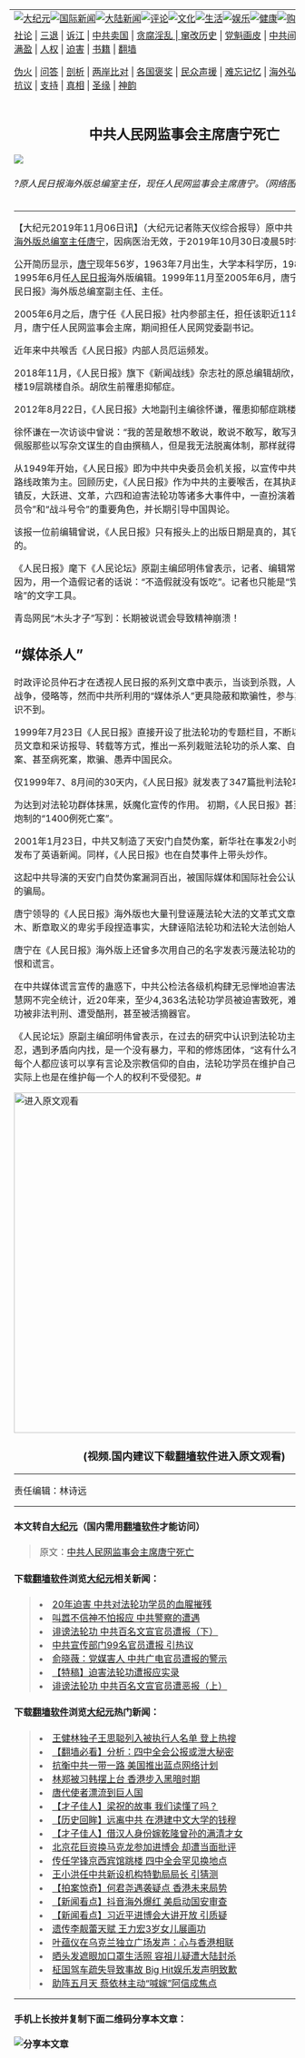 <a name="1" id="1" target="_blank"></a><span id="1"></span>
<table border="0"><tr><td colspan="2" VALIGN=TOP><a href="https://github.com/mprjd2205/djy/blob/master/gb/nsc413.md#1"><img src="https://gitlab.com/szzdlab/www/raw/master/t/djy/1.jpg" title="大纪元"></a><a href="https://github.com/mprjd2205/djy/blob/master/gb/n24hr.md#1"><img src="https://gitlab.com/szzdlab/www/raw/master/t/djy/3.jpg" title="国际新闻"></a><a href="https://github.com/mprjd2205/djy/blob/master/gb/nsc413.md#1"><img src="https://gitlab.com/szzdlab/www/raw/master/t/djy/4.jpg" title="大陆新闻"></a><a href="https://github.com/mprjd2205/djy/blob/master/gb/news392.md#1"><img src="https://gitlab.com/szzdlab/www/raw/master/t/djy/5.jpg" title="评论"></a><a href="https://github.com/mprjd2205/djy/blob/master/gb/news2007.md#1"><img src="https://gitlab.com/szzdlab/www/raw/master/t/djy/6.jpg" title="文化"></a><a href="https://github.com/mprjd2205/djy/blob/master/gb/news2008.md#1"><img src="https://gitlab.com/szzdlab/www/raw/master/t/djy/7.jpg" title="生活"></a><a href="https://github.com/mprjd2205/djy/blob/master/gb/ncyule.md#1"><img src="https://gitlab.com/szzdlab/www/raw/master/t/djy/8.jpg" title="娱乐"></a><a href="https://github.com/mprjd2205/djy/blob/master/gb/nsc1002.md#1"><img src="https://gitlab.com/szzdlab/www/raw/master/t/djy/9.jpg" title="健康"><a href="https://www.youlucky.com"><img src="https://gitlab.com/szzdlab/www/raw/master/t/djy/10.jpg" title="购物"></a><a href="https://www.supportepoch.org/donation?utm_medium=epochtimes&utm_source=referral&utm_campaign=donate_button_djyhomepage"><img src="https://gitlab.com/szzdlab/www/raw/master/t/djy/12.jpg" title="捐款"></a></td></tr>
<tr><td colspan="2" VALIGN=TOP><a target="_blank" href="https://github.com/mprjd2205/djy/blob/master/gb/9p.md#1">社论</a> | <a target="_blank" href="https://github.com/mprjd2205/djy/blob/master/gb/nf5657.md#1">三退</a> | <a target="_blank" href="https://github.com/mprjd2205/djy/blob/master/gb/nf6123.md#1">诉江</a> | <a target="_blank" href="https://github.com/mprjd2205/djy/blob/master/gb/nf1176117.md#1">中共卖国</a> | <a target="_blank" href="https://github.com/mprjd2205/djy/blob/master/gb/nf5773.md#1">贪腐淫乱 | <a target="_blank" href="https://github.com/mprjd2205/djy/blob/master/gb/nf1176115.md#1">窜改历史</a> | <a target="_blank" href="https://github.com/mprjd2205/djy/blob/master/gb/nf1176107.md#1">党魁画皮</a> | <a target="_blank" href="https://github.com/mprjd2205/djy/blob/master/gb/nf1320400.md#1">中共间谍</a> | <a target="_blank" href="https://github.com/mprjd2205/djy/blob/master/gb/nf1176114.md#1">破坏传统</a> | <a target="_blank" href="https://github.com/mprjd2205/djy/blob/master/gb/nf5287.md#1">恶贯满盈</a> | <a target="_blank" href="https://github.com/mprjd2205/djy/blob/master/gb/ncid278.md#1">人权</a> | <a target="_blank" href="https://github.com/mprjd2205/djy/blob/master/gb/nf1176111.md#1">迫害</a> | <a target="_blank" href="https://github.com/mprjd2205/djy/blob/master/gb/nf1235328.md#1">书籍</a> | <a target="_blank" href="https://github.com/mprjd2205/www/blob/master/README.md?zsrh#1">翻墙</a></p><p><a target="_blank" href="https://github.com/mprjd2205/djy/blob/master/gb/nf5562.md#1">伪火</a> | <a target="_blank" href="https://github.com/mprjd2205/djy/blob/master/gb/nf4378.md#1">问答</a> | <a target="_blank" href="https://github.com/mprjd2205/djy/blob/master/gb/nf5792.md#1">剖析</a> | <a target="_blank" href="https://github.com/mprjd2205/djy/blob/master/gb/nf5735.md#1">两岸比对</a> | <a target="_blank" href="https://github.com/mprjd2205/djy/blob/master/gb/nf6119.md#1">各国褒奖</a> | <a target="_blank" href="https://github.com/mprjd2205/djy/blob/master/gb/nf6120.md#1">民众声援</a> | <a target="_blank" href="https://github.com/mprjd2205/djy/blob/master/gb/nf1188594.md#1">难忘记忆</a> | <a target="_blank" href="https://github.com/mprjd2205/djy/blob/master/gb/nf3180.md#1">海外弘传</a> | <a target="_blank" href="https://github.com/mprjd2205/djy/blob/master/gb/nf5410.md#1">万人上访</a> | <a target="_blank" href="https://github.com/mprjd2205/ntdtv/blob/master/gb/prog1530_1.md#1">和平抗议</a> | <a target="_blank" href="https://github.com/mprjd2205/djy/blob/master/gb/nf4386.md#1">支持</a> | <a target="_blank" href="https://github.com/mprjd2205/djy/blob/master/gb/nf4389.md#1">真相</a> | <a target="_blank" href="https://github.com/mprjd2205/djy/blob/master/gb/nf5790.md#1">圣缘</a> | <a target="_blank" href="https://github.com/mprjd2205/djy/blob/master/gb/nf4786.md#1">神韵</a></td></tr>
<tr><td VALIGN=TOP width="626"><h2 align=center>中共人民网监事会主席唐宁死亡</h2>
<img src="http://i.epochtimes.com/assets/uploads/2019/11/203350f2da364513bcc6ed8a10a1b2ad.jpeg" />
<h6>?原人民日报海外版总编室主任，现任人民网监事会主席唐宁。（网络图片）
</h6>
<hr>
<p>【大纪元2019年11月06日讯】（大纪元记者陈天仪综合报导）原中共《<a href="https://github.com/mprjd2205/djy/blob/master/gb/tag/%E4%BA%BA%E6%B0%91%E6%97%A5%E6%8A%A5.md">人民日报</a>》<a href="https://github.com/mprjd2205/djy/blob/master/gb/tag/%E6%B5%B7%E5%A4%96%E7%89%88%E6%80%BB%E7%BC%96%E5%AE%A4%E4%B8%BB%E4%BB%BB.md">海外版总编室主任</a><a href="https://github.com/mprjd2205/djy/blob/master/gb/tag/%E5%94%90%E5%AE%81.md">唐宁</a>，因病医治无效，于2019年10月30日凌晨5时在北京病亡。</p>
<p class="p4"><span class="s1">公开简历显示，<a href="https://github.com/mprjd2205/djy/blob/master/gb/tag/%E5%94%90%E5%AE%81.md">唐宁</a>现年56岁，1963年7月出生，大学本科学历，1985年8月至1995年6月任<a href="https://github.com/mprjd2205/djy/blob/master/gb/tag/%E4%BA%BA%E6%B0%91%E6%97%A5%E6%8A%A5.md">人民日报</a>海外版编辑。1999年11月至2005年6月，唐宁先后担任《人民日报》海外版总编室副主任、主任。</span></p>
<p class="p4"><span class="s1">2005年6月之后，唐宁任《人民日报》社内参部主任，担任该职近11年。2016年1月，唐宁任人民网监事会主席，期间担任人民网党委副书记。</span></p>
<p class="p12"><span class="s1">近年来中共喉舌《人民日报》内部人员厄运频发。</span></p>
<p class="p12"><span class="s1">2018年11月，《人民日报》旗下《新闻战线》杂志社的原总编辑胡欣，从报社36号楼19层跳楼自杀。胡欣生前罹患抑郁症。</span></p>
<p class="p12"><span class="s1">2012年8月22日，《人民日报》大地副刊主编徐怀谦，罹患抑郁症跳楼自杀。 </span></p>
<p class="p12"><span class="s1">徐怀谦在一次访谈中曾说：“我的苦是敢想不敢说，敢说不敢写，敢写无处发。我非常佩服那些以写杂文谋生的自由撰稿人，但是我无法脱离体制，那样就得举家食粥了。”</span></p>
<p class="p12"><span class="s1">从1949年开始，《人民日报》即为中共中央委员会机关报，以宣传中共的理论和方针路线政策为主。</span><span class="s1">回顾历史，《人民日报》作为中共的主要喉舌，在其执政后的肃反，镇反，大跃进、文革，六四和迫害法轮功等诸多大事件中，一直扮演着发布运动“总动员令”和“战斗号令”的重要角色，并长期引导中国舆论。</span></p>
<p class="p12"><span class="s1">该</span><span class="s1">报一位前编辑曾说，《人民日报》只有报头上的出版日期是真的，其它的都是假的。</span></p>
<p class="p12"><span class="s1">《人民日报》麾下《人民论坛》原副主编邱明伟曾表示，记者、编辑常常被迫造假。因为，用一个造假记者的话说：“不造假就没有饭吃”。记者也只能是“党叫干啥就干啥”的文字工具。</span></p>
<p class="p12"><span class="s1">青岛网民“木头才子”写到：长期被说谎会导致精神崩溃！</span></p>
<h2 class="p6">“媒体杀人”</h2>
<p class="p8"><span class="s1">时政评论员仲石才在透视人民日报的系列文章中表示，当谈到杀戮，人们一般会想到战争，侵略等，然而中共所利用的“媒体杀人”更具隐蔽和欺骗性，参与其中可能还意识不到。</span></p>
<p class="p8"><span class="s3">1999</span><span class="s1">年</span><span class="s3">7</span><span class="s1">月</span><span class="s3">23</span><span class="s1">日《人民日报》直接开设了批法轮功的专题栏目，不断以社论、评论员文章和采访报导、转载等方式，推出一系列栽赃法轮功的杀人案、自杀案、投毒案、甚至病死案，欺骗、愚弄中国民众。</span></p>
<p class="p8"><span class="s1">仅</span><span class="s3">1999</span><span class="s1">年</span><span class="s3">7</span><span class="s1">、</span><span class="s3">8</span><span class="s1">月间的</span><span class="s3">30</span><span class="s1">天内，《人民日报》就发表了</span><span class="s3">347</span><span class="s1">篇批判法轮功的文章。 </span></p>
<p class="p8"><span class="s1">为达到对法轮功群体抹黑，妖魔化宣传的作用。</span> <span class="s1">初期，《人民日报》甚至整版刊登所炮制的</span><span class="s3">“1400</span><span class="s1">例死亡案</span><span class="s3">”</span><span class="s1">。</span></p>
<p class="p12"><span class="s1">2001年1月23日，中共又制造了天安门自焚伪案，新华社在事发2小时后就向全世界发布了英语新闻。同样，《人民日报》也在自焚事件上带头炒作。</span></p>
<p class="p12"><span class="s1">这起中共导演的天安门自焚伪案漏洞百出，被国际媒体和国际社会公认是陷害法轮功的骗局。</span></p>
<p class="p4"><span class="s1">唐宁领导的《人民日报》海外版也大量刊登诬蔑法轮大法的文革式文章，采用移花接木、断章取义的卑劣手段捏造事实，大肆诬陷法轮功和法轮大法创始人。</span></p>
<p class="p4"><span class="s1">唐宁在《人民日报》海外版上还曾多次用自己的名字发表污蔑法轮功的文章，散布仇恨和谎言。</span></p>
<p class="p8"><span class="s1">在中共媒体谎言宣传的蛊惑下，中共公检法各级机构肆无忌惮地迫害法轮功学员。明慧网不完全统计，近20</span><span class="s1">年来，至少</span><span class="s3">4,363</span><span class="s1">名法轮功学员被迫害致死，难以计数的法轮功被非法判刑、遭受酷刑，甚至被活摘器官。 </span></p>
<p class="p12"><span class="s1">《人民论坛》原副主编邱明伟曾表示，在过去的研究中认识到法轮功主张真、善、忍，遇到矛盾向内找，是一个没有暴力，平和的修炼团体，“这有什么不妥？”他强调每个人都应该可以享有言论及宗教信仰的自由，法轮功学员在维护自己权利的时候，实际上也是在维护每一个人的权利不受侵犯。#</span></p>
<p class="p12"><div class="video_fit_container"><a width="635" b="356" class="video_frame" src=""></a><a href="https://git.io/Jea4B"><img width="600" src="https://gitlab.com/szzdlab/djy/raw/master/gb/300/djtsp.jpg" title="进入原文观看"  alt="进入原文观看"></a><h3 align=center>(视频.国内建议下载<a href="https://git.io/JesJV">翻墙软件</a>进入原文观看)</h3><hr><a src="https://www.youtube.com/embed/uq-oHaxZDrY?wmode=transparent&#038;wmode=opaque"allowfullscreen></a>
	</div></p>
<p class="p12">责任编辑：林诗远</p>

<hr>

#### 本文转自<a href="http://www.epochtimes.com">大纪元</a>（国内需用<a href="https://git.io/JesJV">翻墙软件</a>才能访问）
> 原文：<a href="http://www.epochtimes.com/gb/19/11/5/n11635973.htm">中共人民网监事会主席唐宁死亡</a>


#### 下载<a href="https://git.io/JesJV">翻墙软件</a>浏览<a href="http://www.epochtimes.com">大纪元</a>相关新闻：
> <li><a href="http://www.epochtimes.com/gb/19/6/23/n11341012.htm">20年迫害 中共对法轮功学员的血腥摧残</a></li>
> <li><a href="http://www.epochtimes.com/gb/19/4/15/n11189087.htm">叫嚣不信神不怕报应 中共警察的遭遇</a></li>
> <li><a href="http://www.epochtimes.com/gb/17/12/27/n9998878.htm">诽谤法轮功 中共百名文宣官员遭报（下）</a></li>
> <li><a href="http://www.epochtimes.com/gb/17/12/26/n9992780.htm">中共宣传部门99名官员遭报 引热议</a></li>
> <li><a href="http://www.epochtimes.com/gb/17/8/13/n9524090.htm">俞晓薇：党媒害人 中共广电官员遭报的警示</a></li>
> <li><a href="http://www.epochtimes.com/gb/17/4/20/n9055656.htm">【特稿】迫害法轮功遭报应实录</a></li>
> <li><a href="https://github.com/mprjd2205/djy/blob/master/gb/17/12/26/n9995033.md">诽谤法轮功 中共百名文宣官员遭恶报（上）</a></li>

#### 下载<a href="https://git.io/JesJV">翻墙软件</a>浏览<a href="http://www.epochtimes.com">大纪元</a>热门新闻：
> <li><a href="http://www.epochtimes.com/gb/19/11/6/n11636669.htm">王健林独子王思聪列入被执行人名单 登上热搜</a></li>
> <li><a href="http://www.epochtimes.com/gb/19/11/6/n11636278.htm">【翻墙必看】分析：四中全会公报或泄大秘密</a></li>
> <li><a href="http://www.epochtimes.com/gb/19/11/6/n11636400.htm">抗衡中共一带一路 美国推出蓝点网络计划</a></li>
> <li><a href="http://www.epochtimes.com/gb/19/11/6/n11638219.htm">林郑被习韩摆上台 香港步入黑暗时期</a></li>
> <li><a href="http://www.epochtimes.com/gb/19/10/11/n11582046.htm">唐代使者漂流到巨人国</a></li>
> <li><a href="http://www.epochtimes.com/gb/19/10/25/n11612042.htm">【才子佳人】梁祝的故事 我们读懂了吗？</a></li>
> <li><a href="http://www.epochtimes.com/gb/19/10/28/n11617434.htm">【历史回眸】远离中共 在港建中文大学的钱穆</a></li>
> <li><a href="http://www.epochtimes.com/gb/19/10/31/n11625562.htm">【才子佳人】借汉人身份嫁乾隆曾孙的满清才女</a></li>
> <li><a href="http://www.epochtimes.com/gb/19/11/5/n11635571.htm">北京花巨资换马克龙参加进博会 却遭当面批评</a></li>
> <li><a href="http://www.epochtimes.com/gb/19/11/5/n11633778.htm">传任学锋京西宾馆跳楼 四中全会罕见换地点</a></li>
> <li><a href="http://www.epochtimes.com/gb/19/11/5/n11635931.htm">王小洪任中共新设机构特勤局局长 引猜测</a></li>
> <li><a href="http://www.epochtimes.com/gb/19/11/7/n11638539.htm">【拍案惊奇】何君尧遇袭疑点 香港未来局势</a></li>
> <li><a href="http://www.epochtimes.com/gb/19/11/5/n11635671.htm">【新闻看点】抖音海外爆红 美启动国安审查</a></li>
> <li><a href="http://www.epochtimes.com/gb/19/11/5/n11635378.htm">【新闻看点】习近平进博会大讲开放 引质疑</a></li>
> <li><a href="http://www.epochtimes.com/gb/19/11/3/n11631219.htm">遗传李靓蕾天赋 王力宏3岁女儿展画功</a></li>
> <li><a href="http://www.epochtimes.com/gb/19/11/4/n11632910.htm">叶蕴仪在乌克兰独立广场发声：心与香港相联</a></li>
> <li><a href="http://www.epochtimes.com/gb/19/11/5/n11635562.htm">晒头发遮眼加口罩生活照 容祖儿疑遭大陆封杀</a></li>
> <li><a href="http://www.epochtimes.com/gb/19/11/4/n11631669.htm">柾国驾车疏失导致事故 Big Hit娱乐发声明致歉</a></li>
> <li><a href="http://www.epochtimes.com/gb/19/11/4/n11631717.htm">助阵五月天 蔡依林主动“喊嫁”阿信成焦点</a></li>
<hr>

#### 手机上长按并复制下面二维码分享本文章：<br><br><img src="http://d1p1.ip.zn2.us/v.php?action=qrcode&url=https://github.com/mprjd2205/djy/blob/master/gb/19/11/5/n11635973.md%231" title="分享本文章"></td><td VALIGN=TOP><a href="https://github.com/mprjd2205/djy/blob/master/gb/16/1/21/n4622075.md?dfh#1" target="_blank"><img src="https://gitlab.com/szzdlab/djy/raw/master/gb/300/wei-f1.jpg" title="中共的伪火骗局"  alt="中共的伪火骗局"></a><br><a href="https://github.com/mprjd2205/www/blob/master/README.md?dfh#9" target="_blank"><img src="https://gitlab.com/szzdlab/djy/raw/master/gb/300/yong-h.jpg" title="永恒的见证"  alt="永恒的见证"></a><br><a href="https://github.com/mprjd2205/djy/blob/master/gb/13/9/29/n3974789.md?dfh#1" target="_blank"><img src="https://gitlab.com/szzdlab/djy/raw/master/gb/300/shang-lnz.jpg" title="善良女子被中共投男牢"  alt="善良女子被中共投男牢"></a><br><a href="https://github.com/mprjd2205/djy/blob/master/gb/16/3/16/n4663449.md?dfh#1" target="_blank"><img src="https://gitlab.com/szzdlab/djy/raw/master/gb/300/huo-z3.jpg" title="警卫目击活摘器官"  alt="警卫目击活摘器官"></a><br><a href="https://github.com/mprjd2205/djy/blob/master/gb/16/8/7/n8177641.md?dfh#1" target="_blank"><img src="https://gitlab.com/szzdlab/djy/raw/master/gb/300/huo-z4.jpg" title="证人描述活摘恐怖"  alt="证人描述活摘恐怖"></a><br><a href="https://github.com/mprjd2205/djy/blob/master/gb/10/4/19/n2881569.md?dfh#1" target="_blank"><img src="https://gitlab.com/szzdlab/djy/raw/master/gb/300/huo-z1.jpg" title="揭开活摘器官黑幕"  alt="揭开活摘器官黑幕"></a><br><a href="https://github.com/mprjd2205/djy/blob/master/gb/10/11/7/n3077476.md?dfh#1" target="_blank"><img src="https://gitlab.com/szzdlab/djy/raw/master/gb/300/ma-ks.jpg" title="马克思的成魔之路"  alt="马克思的成魔之路"></a><br><a href="https://github.com/mprjd2205/djy/blob/master/gb/14/6/9/n4173977.md?dfh#1" target="_blank"><img src="https://gitlab.com/szzdlab/djy/raw/master/gb/300/chang-zs.jpg" title="藏字石 蕴天机"  alt="藏字石 蕴天机"></a><br><a href="https://github.com/mprjd2205/djy/blob/master/gb/18/5/10/n10381511.md?dfh#1" target="_blank"><img src="https://gitlab.com/szzdlab/djy/raw/master/gb/300/st1.jpg" title="关注3亿人三退"  alt="关注3亿人三退"></a><br><a href="https://github.com/mprjd2205/djy/blob/master/gb/18/3/21/n10237682.md?dfh#1" target="_blank"><img src="https://gitlab.com/szzdlab/djy/raw/master/gb/300/jie-t.jpg" title="解体中共复兴中华"  alt="解体中共复兴中华"></a><br><a href="https://github.com/mprjd2205/djy/blob/master/gb/9/2/9/n2422991.md?dfh#1" target="_blank"><img src="https://gitlab.com/szzdlab/djy/raw/master/gb/300/gao-zs.jpg" title="中共迫害良心律师"  alt="中共迫害良心律师"></a><br><a href="https://github.com/mprjd2205/djy/blob/master/gb/18/12/9/n10900044.md?dfh#1" target="_blank"><img src="https://gitlab.com/szzdlab/djy/raw/master/gb/300/sj1.jpg" title="303万人举报江泽民"  alt="303万人举报江泽民"></a><br><a href="https://github.com/mprjd2205/djy/blob/master/gb/18/8/28/n10672014.md?dfh#1" target="_blank"><img src="https://gitlab.com/szzdlab/djy/raw/master/gb/300/sj2.jpg" title="这些官员为何起诉江泽民"  alt="这些官员为何起诉江泽民"></a><br><a href="https://github.com/mprjd2205/djy/blob/master/gb/8/12/18/n2367165.md?dfh#1" target="_blank"><img src="https://gitlab.com/szzdlab/djy/raw/master/gb/300/liangan.jpg" title="海峡两岸的强烈对比"  alt="海峡两岸的强烈对比"></a><br><a href="https://github.com/mprjd2205/djy/blob/master/gb/15/5/5/n4427238.md?dfh#1" target="_blank"><img src="https://gitlab.com/szzdlab/djy/raw/master/gb/300/jia-ndzl.jpg" title="加拿大总理的贺信"  alt="加拿大总理的贺信"></a><br><a href="https://github.com/mprjd2205/djy/blob/master/gb/11/6/17/n3289382.md?dfh#1" target="_blank"><img src="https://gitlab.com/szzdlab/djy/raw/master/gb/300/xiao-wd.jpg" title="探寻真相兼听则明"  alt="探寻真相兼听则明"></a><br><a href="https://github.com/mprjd2205/djy/blob/master/gb/18/10/27/n10812623.md?dfh#1" target="_blank"><img src="https://gitlab.com/szzdlab/djy/raw/master/gb/300/yindu.jpg" title="印度媒体报道东方"  alt="印度媒体报道东方"></a><br><a href="https://github.com/mprjd2205/djy/blob/master/gb/18/6/9/n10469652.md?dfh#1" target="_blank"><img src="https://gitlab.com/szzdlab/djy/raw/master/gb/300/xie-j.jpg" title="不一样的海外校园"  alt="不一样的海外校园"></a><br><a href="https://github.com/mprjd2205/djy/blob/master/gb/7/4/5/n1669415.md?dfh#1" target="_blank"><img src="https://gitlab.com/szzdlab/djy/raw/master/gb/300/li-up.jpg" title="从大师到徒弟的传奇"  alt="从大师到徒弟的传奇"></a><br><a href="https://github.com/mprjd2205/djy/blob/master/gb/17/5/26/n9191512.md?dfh#1" target="_blank"><img src="https://gitlab.com/szzdlab/djy/raw/master/gb/300/zfl2.jpg" title="亿万人与东方一本奇书"  alt="亿万人与东方一本奇书"></a><br><a href="https://github.com/mprjd2205/djy/blob/master/gb/13/11/27/n4020290.md?dfh#1" target="_blank"><img src="https://gitlab.com/szzdlab/djy/raw/master/gb/300/zhen-h.jpg" title="大陆见不到的震撼场面"  alt="大陆见不到的震撼场面"></a><br><a href="https://github.com/mprjd2205/djy/blob/master/gb/15/7/17/n4482910.md?dfh#1" target="_blank"><img src="https://gitlab.com/szzdlab/djy/raw/master/gb/300/dalu-sk.jpg" title="人心向善 大陆当初盛况"  alt="人心向善 大陆当初盛况"></a><br><a href="https://github.com/mprjd2205/djy/blob/master/gb/9/10/15/n2689419.md?dfh#1" target="_blank"><img src="https://gitlab.com/szzdlab/djy/raw/master/gb/300/zfl1.jpg" title="追寻真理 这书讲什么"  alt="追寻真理 这书讲什么"></a><br><a href="https://github.com/mprjd2205/www/blob/master/README.md?dfh#1" target="_blank"><img src="https://gitlab.com/szzdlab/djy/raw/master/gb/300/fq1.jpg" title="下载免费翻墙软件"  alt="下载免费翻墙软件"></a><br></td></tr></table>
